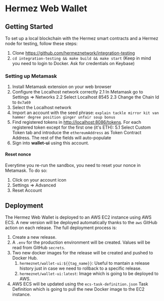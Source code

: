 # Hermez Web Wallet

## Getting Started

To set up a local blockchain with the Hermez smart contracts and a Hermez node for testing, follow these steps:

1. Clone https://github.com/hermeznetwork/integration-testing
2. `cd integration-testing && make build && make start` (Keep in mind you need to login to Docker. Ask for credentials on Keybase)

### Setting up Metamask

1. Install Metamask extension on your web browser
2. Configure the Localhost network correctly
  2.1 In Metamask go to Settings => Networks
  2.2 Select Localhost 8545
  2.3 Change the Chain Id to `0x7a69`
3. Select the Localhost network
4. Import an account with the seed phrase: `explain tackle mirror kit van hammer degree position ginger unfair soup bonus`
5. Find registered tokens in [http://localhost:8086/tokens](http://localhost:8086/tokens). For each registered token except for the first one (it's ETH):
  5.1 Select Custom Token tab and introduce the `ethereumAddress` as Token Contract Address. The rest of the fields will auto-populate
7. Sign into **wallet-ui** using this account.

#### Reset nonce

Everytime you re-run the sandbox, you need to reset your nonce in Metamask. To do so:

1. Click on your account icon
2. Settings => Advanced
3. Reset Account

## Deployment

The Hermez Web Wallet is deployed to an AWS EC2 instance using AWS ECS. A new version will be deployed automatically thanks to the `aws` GitHub action on each release. The full deployment process is:

1. Create a new release.
2. A `.env` for the production environment will be created. Values will be read from GitHub `secrets`.
3. Two new docker images for the release will be created and pushed to Docker Hub.
   1. `hermeznet/wallet-ui:${{tag_name}}`: Useful to mantain a release history just in case we need to rollback to a specific release.
   2. `hermeznet/wallet-ui:latest`: Image which is going to be deployed to AWS.
4. AWS ECS will be updated using the `ecs-task-definition.json` Task Definition which is going to pull the new Docker image to the EC2 instance.
